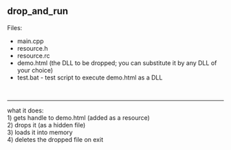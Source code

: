 drop_and_run
--
 Files:<br/>
+ main.cpp
+ resource.h
+ resource.rc
+ demo.html (the DLL to be dropped; you can substitute it by any DLL of your choice)
+ test.bat - test script to execute demo.html as a DLL
<br/>
<hr/>
what it does:<br/>
1) gets handle to demo.html (added as a resource)<br/>
2) drops it (as a hidden file)<br/>
3) loads it into memory<br/>
4) deletes the dropped file on exit<br/>

